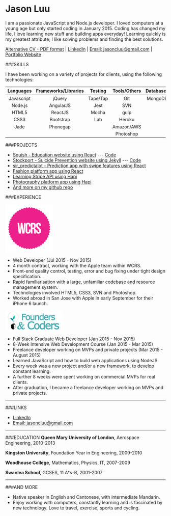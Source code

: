 # Jason Luu

I am a passionate JavaScript and Node.js developer. I loved computers at a young age but only started coding in January 2015. Coding has changed my life, I love learning new stuff and building apps everyday! Learning quickly is my greatest attribute; I like solving problems and finding the best solutions.

[Alternative CV - PDF format](https://github.com/Jasonspd/CV-1/blob/master/jasoncluuCV.pdf) | [LinkedIn](https://uk.linkedin.com/in/jasoncluu) | [Email: jasoncluu@gmail.com](mailto:jasoncluu@gmail.com) | [Portfolio Website](http://jasonspd.github.io/)

###SKILLS

I have been working on a variety of projects for clients, using the following technologies:

| Languages | Frameworks/Libraries | Testing   | Tools/Others | Databases |
|:---------:|:--------------------:|:---------:|:------------:|:---------:|
| Javascript| jQuery               | Tape/Tap  | Git          | MongoDB   |
| Node.js   | AngularJS            | Jest      | SVN          |           |
| HTML5     | ReactJS              | Mocha     | gulp         |           |
| CSS3      | Bootstrap            | Lab       | Heroku       |           |
| Jade      | Phonegap             |           | Amazon/AWS   |           |
|           |                      |           | Photoshop    |           |

###PROJECTS

- [Squish - Education website using React](http://pajoa.herokuapp.com/) --- [Code](https://github.com/pajoa/pajoa-the-chimp)
- [Stockport - Suicide Prevention website using Jekyll](http://www.stockportsuicideprevention.org.uk/) --- [Code ](https://github.com/stockport/stockport.github.io)
- [sir_predictalot - Prediction app with swipe features using React](https://github.com/the-knights-of-the-reactangular-table/sir_predictalot/tree/development)
- [Fashion platform app using React](https://github.com/TRENDiPEOPLE/trendipeople)
- [Learning Stripe API using Hapi](https://github.com/Jasonspd/CaMunity-MVPweek0)
- [Photography platform app using Hapi](https://github.com/hire-me-im-a-photographer/CaMunity)
- [And more on my github repo](https://github.com/Jasonspd)

###EXPERIENCE

<a href="http://www.wcrs.com/"><img src="https://github.com/Neats29/CV/blob/master/experience/wcrs.png" width="150"></a>

- Web Developer (Jul 2015 - Nov 2015)
- 4 month contract, working with the Apple team within WCRS.
- Front-end quality control, testing, error and bug fixing under tight design specification.
- Rapid familiarisation with a large, unfamiliar codebase and resource management system.
- Technologies involved HTML5, CSS3, SVN and Photoshop.
- Worked abroad in San Jose with Apple in early September for their iPhone 6 launch.


<a href="http://www.foundersandcoders.com/"><img src="https://github.com/Neats29/CV/blob/master/experience/fac.png" width="180"></a>

- Full Stack Graduate Web Developer (Jan 2015 - Nov 2015)
- 8-Week Intensive Web Development Course (Jan 2015 - Mar 2015)
- Freelance developer working on MVPs and private projects (Mar 2015 - August 2015)
- Learned JavaScript and how to build web applications using NodeJS.
- Every week was a new project and/or a new framework, to develop constant learning.
- A further 8 weeks were spent working on commercial MVPs for real clients.
- After graduation, I became a freelance developer working on MVPs and private projects.


--- 

###LINKS

- [LinkedIn](https://uk.linkedin.com/in/jasoncluu)
- [Email: jasoncluu@gmail.com](mailto:jasoncluu@gmail.com)

---

###EDUCATION
**Queen Mary University of London**, Aerospace Engineering, 2010-2013

**Kingston University**, Foundation Year in Engineering, 2009-2010

**Woodhouse College**, Mathematics, Physics, IT, 2007-2009

**Swanlea School**, GCSES, 11 A*s-B, 2001-2007

---
###AND MORE
- Native speaker in English and Cantonese, with intermediate Mandarin.
- Enjoy working with computers, constantly learning and is fascinated by new technology. Love to travel, exercise, sports and cycling.
